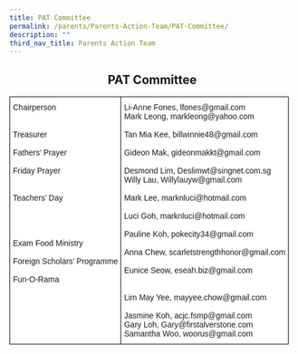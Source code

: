 ```yaml
---
title: PAT Committee
permalink: /parents/Parents-Action-Team/PAT-Committee/
description: ""
third_nav_title: Parents Action Team
---
```

## <center> PAT Committee </center>

<style type="text/css">
.tg  {border-collapse:collapse;border-spacing:0;}
.tg td{border-color:black;border-style:solid;border-width:1px;font-family:Arial, sans-serif;font-size:14px;
  overflow:hidden;padding:10px 5px;word-break:normal;}
.tg th{border-color:black;border-style:solid;border-width:1px;font-family:Arial, sans-serif;font-size:14px;
  font-weight:normal;overflow:hidden;padding:10px 5px;word-break:normal;}
.tg .tg-ktyi{background-color:#FFF;text-align:left;vertical-align:top}
</style>
<table class="tg">
<thead>
  <tr>
    <td class="tg-ktyi">Chairperson<br><br><br>Treasurer<br><br>Fathers’ Prayer<br><br>Friday Prayer<br><br><br>Teachers’ Day<br><br><br><br><br>Exam Food Ministry<br><br><span style="background-color:initial">Foreign Scholars’ Programme</span><br><br>Fun-O-Rama <br></td>
    <td class="tg-ktyi">Li-Anne Fones, lfones@gmail.com<br>Mark Leong, markleong@yahoo.com<br><br><span style="background-color:initial">Tan Mia Kee, billwinnie48@gmail.com</span><br><br>Gideon Mak, gideonmakkt@gmail.com<br><br>Desmond Lim, <span style="background-color:initial">Deslimwt@singnet.com.sg</span><br>Willy Lau, <span style="background-color:initial">Willylauyw@gmail.com</span><br><br>Mark Lee, marknluci@hotmail.com<br><br>Luci Goh, marknluci@hotmail.com<br><br>Pauline Koh, pokecity34@gmail.com<br><br>Anna Chew, scarletstrengthhonor@gmail.com<br><br>Eunice Seow, eseah.biz@gmail.com<br><br><br>Lim May Yee, mayyee.chow@gmail.com<br><br>Jasmine Koh, acjc.fsmp@gmail.com<br>Gary Loh, Gary@firstalverstone.com<br>Samantha Woo, woorus@gmail.com</td>
  </tr>
</thead>
</table>